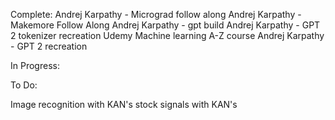 Complete:
Andrej Karpathy - Micrograd follow along
Andrej Karpathy - Makemore Follow Along
Andrej Karpathy - gpt  build
Andrej Karpathy - GPT 2 tokenizer recreation
Udemy Machine learning A-Z course
Andrej Karpathy - GPT 2 recreation

In Progress:

To Do:

Image recognition with KAN's
stock signals with KAN's


